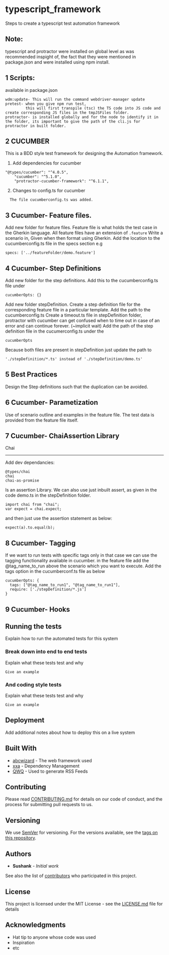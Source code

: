 # typescript_framework

Steps to create a typescript test automation framework

## Note:

typescript and protractor were installed on global level as was recommended inspight of, the fact that they were mentioned in package.json and were installed using npm install.

## 1 Scripts: 

available in package.json

```
wdm:update- This will run the command webdriver-manager update
pretest- when you give npm run test, 
         this will first transpile (tsc) the TS code into JS code and create corresponding JS files in the tmpJSFiles folder. 
protractor- is installed globally and for the node to identify it in the folder, its important to give the path of the cli.js for protractor in built folder.
```

## 2 CUCUMBER
This is a BDD style test framework for designing the Automation framework.

1. Add dependencies for cucumber

```
"@types/cucumber": "^4.0.5",
    "cucumber": "^5.1.0",
    "protractor-cucumber-framework": "^6.1.1",
```

2. Changes to config.ts for cucumber

```
  The file cucumberconfig.ts was added.
```

## 3 Cucumber- Feature files.
Add new folder for feature files.
Feature file is what holds the test case in the Gherkin language.
  All feature files have an extension of 
	```
	.feature
	```
Write a scenario in, Given when then format using Gherkin.
Add the location to the cucumberconfig.ts file in the specs section e.g 
```
specs: ['../featureFolder/demo.feature']
```

## 4 Cucumber- Step Definitions
Add new folder for the step definitions.
  Add this to the cucumberconfig.ts file under 
```
cucumberOpts: {}
```
  Add new folder stepDefinition.
  Create a step definition file for the corresponding feature file in a particular template.
  Add the path to the cucumberconfig.ts
  Create a timeout.ts file in stepDefinition folder, protractor with cucumber can get confused when to time out in case of an error and can continue forever. (~implicit wait)
  Add the path of the step definition file in the cucumerconfig.ts under the 
```
cucumberOpts
```
  Because both files are present in stepDefinition just update the path to 
```
'./stepDefinition/*.ts' instead of './stepDefinition/demo.ts'
```
## 5 Best Practices
  
Design the Step definitions such that the duplication can be avoided. 


## 6 Cucumber- Parametization
Use of scenario outline and examples in the feature file. 
The test data is provided from the feature file itself.

## 7 Cucumber- ChaiAssertion Library
  Chai
  ****
  Add dev dependancies:
  ```
  @types/chai
  chai
  chai-as-promise
  ```
  Is an assertion Library. We can also use just inbuilt assert, as given in the code demo.ts in the stepDefinition folder.
  ```
  import chai from "chai";
  var expect = chai.expect;
  ```
  and then just use the assertion statement as below:
  ```
  expect(a).to.equal(b); 
  ```
## 8 Cucumber- Tagging
If we want to run tests with specific tags only in that case we can use the tagging functionality available in cucumber.
in the feature file add the @tag_name_to_run above the scenario which you want to execute.
Add the tags option in the cucumberconf.ts file as below
```
cucumberOpts: {
  tags: ["@tag_name_to_run1", "@tag_name_to_run1"],
  require: ['./stepDefinition/*.js'] 
}
```

## 9 Cucumber- Hooks


## Running the tests

Explain how to run the automated tests for this system

### Break down into end to end tests

Explain what these tests test and why

```
Give an example
```

### And coding style tests

Explain what these tests test and why

```
Give an example
```

## Deployment

Add additional notes about how to deploy this on a live system

## Built With

* [abcwizard](http://www.abc.io/1.0.2/docs/) - The web framework used
* [xxa](https://axa.apache.org/) - Dependency Management
* [QWQ](https://QWQ.github.io/rome/) - Used to generate RSS Feeds

## Contributing

Please read [CONTRIBUTING.md](https://gist.github.com/PurpleBooth/b24679402957c63ec426) for details on our code of conduct, and the process for submitting pull requests to us.

## Versioning

We use [SemVer](http://semver.org/) for versioning. For the versions available, see the [tags on this repository](https://github.com/your/project/tags). 

## Authors

* **Sushank** - *Initial work*

See also the list of [contributors](https://github.com/your/project/contributors) who participated in this project.

## License

This project is licensed under the MIT License - see the [LICENSE.md](LICENSE.md) file for details

## Acknowledgments

* Hat tip to anyone whose code was used
* Inspiration
* etc
